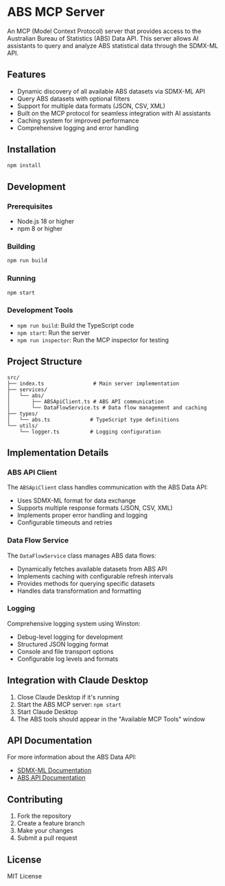 # ABS MCP Server

An MCP (Model Context Protocol) server that provides access to the Australian Bureau of Statistics (ABS) Data API. This server allows AI assistants to query and analyze ABS statistical data through the SDMX-ML API.

## Features

- Dynamic discovery of all available ABS datasets via SDMX-ML API
- Query ABS datasets with optional filters
- Support for multiple data formats (JSON, CSV, XML)
- Built on the MCP protocol for seamless integration with AI assistants
- Caching system for improved performance
- Comprehensive logging and error handling

## Installation

```bash
npm install
```

## Development

### Prerequisites

- Node.js 18 or higher
- npm 8 or higher

### Building

```bash
npm run build
```

### Running

```bash
npm start
```

### Development Tools

- `npm run build`: Build the TypeScript code
- `npm start`: Run the server
- `npm run inspector`: Run the MCP inspector for testing

## Project Structure

```
src/
├── index.ts                # Main server implementation
├── services/
│   └── abs/
│       ├── ABSApiClient.ts # ABS API communication
│       └── DataFlowService.ts # Data flow management and caching
├── types/
│   └── abs.ts             # TypeScript type definitions
└── utils/
    └── logger.ts          # Logging configuration
```

## Implementation Details

### ABS API Client

The `ABSApiClient` class handles communication with the ABS Data API:
- Uses SDMX-ML format for data exchange
- Supports multiple response formats (JSON, CSV, XML)
- Implements proper error handling and logging
- Configurable timeouts and retries

### Data Flow Service

The `DataFlowService` class manages ABS data flows:
- Dynamically fetches available datasets from ABS API
- Implements caching with configurable refresh intervals
- Provides methods for querying specific datasets
- Handles data transformation and formatting

### Logging

Comprehensive logging system using Winston:
- Debug-level logging for development
- Structured JSON logging format
- Console and file transport options
- Configurable log levels and formats

## Integration with Claude Desktop

1. Close Claude Desktop if it's running
2. Start the ABS MCP server: `npm start`
3. Start Claude Desktop
4. The ABS tools should appear in the "Available MCP Tools" window

## API Documentation

For more information about the ABS Data API:
- [SDMX-ML Documentation](https://data.gov.au/dataset/ds-dga-b1bc6077-dadd-4f61-9f8c-002ab2cdff10/details)
- [ABS API Documentation](https://api.gov.au/service/f8880c48-2927-4e48-9945-46d36c8c4e11)

## Contributing

1. Fork the repository
2. Create a feature branch
3. Make your changes
4. Submit a pull request

## License

MIT License
